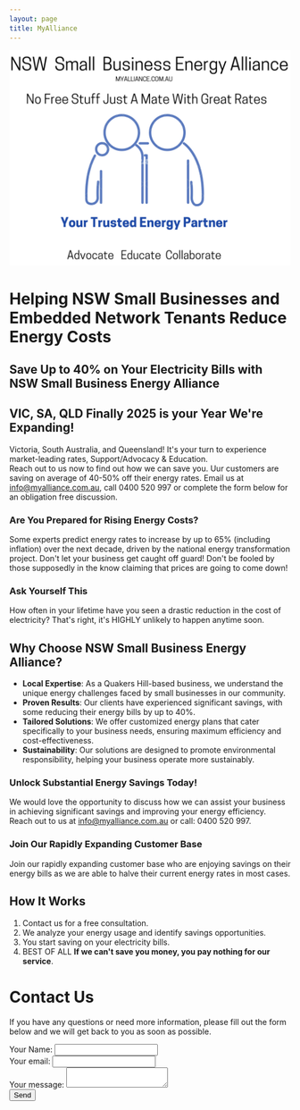 ```yaml
---
layout: page
title: MyAlliance
---
```



![NSW Small Business Energy Alliance. Uniting for Fair Energy Prices & Success. Advocate Educate Collaborate.](/assets/indexV2.png)
# Helping NSW Small Businesses and Embedded Network Tenants Reduce Energy Costs
## Save Up to 40% on Your Electricity Bills with NSW Small Business Energy Alliance
## VIC, SA, QLD Finally 2025 is your Year We're Expanding!
Victoria, South Australia, and Queensland! It's your turn to experience market-leading rates, Support/Advocacy & Education.  
Reach out to us now to find out how we can save you.
Uur customers are saving on average of 40-50% off their energy rates. Email us at [info@myalliance.com.au](mailto:info@myalliance.com.au), call 0400 520 997 or complete the form below for an obligation free discussion.  

### Are You Prepared for Rising Energy Costs?

Some experts predict energy rates to increase by up to 65% (including inflation) over the next decade, driven by the national energy transformation project. Don't let your business get caught off guard! Don't be fooled by those supposedly in the know claiming that prices are going to come down!

### Ask Yourself This
How often in your lifetime have you seen a drastic reduction in the cost of electricity? That's right, it's HIGHLY unlikely to happen anytime soon.

## Why Choose NSW Small Business Energy Alliance?
- **Local Expertise**: As a Quakers Hill-based business, we understand the unique energy challenges faced by small businesses in our community.
- **Proven Results**: Our clients have experienced significant savings, with some reducing their energy bills by up to 40%.
- **Tailored Solutions**: We offer customized energy plans that cater specifically to your business needs, ensuring maximum efficiency and cost-effectiveness.
- **Sustainability**: Our solutions are designed to promote environmental responsibility, helping your business operate more sustainably.

### Unlock Substantial Energy Savings Today!
We would love the opportunity to discuss how we can assist your business in achieving significant savings and improving your energy efficiency. Reach out to us at [info@myalliance.com.au](mailto:info@myalliance.com.au) or call: 0400 520 997.

### Join Our Rapidly Expanding Customer Base
Join our rapidly expanding customer base who are enjoying savings on their energy bills as we are able to halve their current energy rates in most cases.

## How It Works
1. Contact us for a free consultation.
2. We analyze your energy usage and identify savings opportunities.
3. You start saving on your electricity bills.
4. BEST OF ALL **If we can't save you money, you pay nothing for our service**.


# Contact Us

If you have any questions or need more information, please fill out the form below and we will get back to you as soon as possible.

<form
  action="https://formspree.io/f/manqzvwz"
  method="POST"
  enctype="multipart/form-data"
>
  <label>
    Your Name:
    <input type="text" name="Name">
  </label>  

  <br>
  <label>
    Your email:
    <input type="email" name="email">
  </label>  

  <br>
  <label>
    Your message:
    <textarea name="message"></textarea>


  <br>
  <button type="submit">Send</button>
</form>
